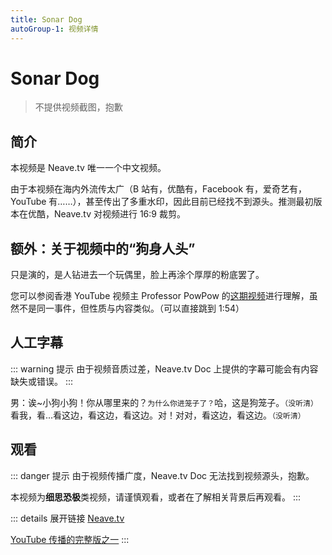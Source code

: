 ```yaml
---
title: Sonar Dog
autoGroup-1: 视频详情
---
```


# Sonar Dog

> 不提供视频截图，抱歉

## 简介

本视频是 Neave.tv 唯一一个中文视频。

由于本视频在海内外流传太广（B 站有，优酷有，Facebook 有，爱奇艺有，YouTube 有……），甚至传出了多重水印，因此目前已经找不到源头。推测最初版本在优酷，Neave.tv 对视频进行 16:9 裁剪。

<Badge text="细思恐极" type="error" />

## 额外：关于视频中的“狗身人头”

只是演的，是人钻进去一个玩偶里，脸上再涂个厚厚的粉底罢了。

您可以参阅香港 YouTube 视频主 Professor PowPow 的[这期视频](https://www.youtube.com/watch?v=Kl56QYX6sbo)进行理解，虽然不是同一事件，但性质与内容类似。（可以直接跳到 1:54）

## 人工字幕

::: warning 提示
由于视频音质过差，Neave.tv Doc 上提供的字幕可能会有内容缺失或错误。
:::

男：诶~小狗小狗！你从哪里来的？`为什么你进笼子了？`哈，这是狗笼子。`（没听清）`看我，看...看这边，看这边，看这边。对！对对，看这边，看这边。`（没听清）`

## 观看

::: danger 提示
由于视频传播广度，Neave.tv Doc 无法找到视频源头，抱歉。

本视频为**细思恐极**类视频，请谨慎观看，或者在了解相关背景后再观看。
:::

::: details 展开链接
[Neave.tv](https://neave.tv/assets/videos/sonar-dog.mp4)

[YouTube 传播的完整版之一](https://www.youtube.com/watch?v=VLXz9TdSVyo)
:::